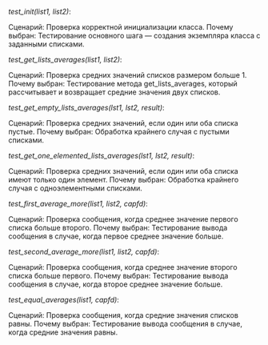 *test_init(list1, list2)*:

Сценарий: Проверка корректной инициализации класса.
Почему выбран: Тестирование основного шага — создания экземпляра класса с заданными списками.

*test_get_lists_averages(list1, list2)*:

Сценарий: Проверка средних значений списков размером больше 1.
Почему выбран: Тестирование метода get_lists_averages, который рассчитывает и возвращает средние значения двух списков.

*test_get_empty_lists_averages(lst1, lst2, result)*:

Сценарий: Проверка средних значений, если один или оба списка пустые.
Почему выбран: Обработка крайнего случая с пустыми списками.

*test_get_one_elemented_lists_averages(lst1, lst2, result)*:

Сценарий: Проверка средних значений, если один или оба списка имеют только один элемент.
Почему выбран: Обработка крайнего случая с одноэлементными списками.

*test_first_average_more(list1, list2, capfd)*:

Сценарий: Проверка сообщения, когда среднее значение первого списка больше второго.
Почему выбран: Тестирование вывода сообщения в случае, когда первое среднее значение больше.

*test_second_average_more(list1, list2, capfd)*:

Сценарий: Проверка сообщения, когда среднее значение второго списка больше первого.
Почему выбран: Тестирование вывода сообщения в случае, когда второе среднее значение больше.

*test_equal_averages(list1, capfd)*:

Сценарий: Проверка сообщения, когда средние значения списков равны.
Почему выбран: Тестирование вывода сообщения в случае, когда средние значения равны.